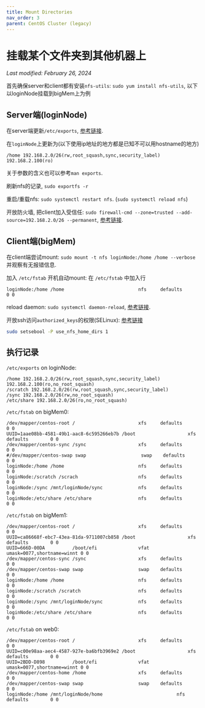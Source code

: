```yaml
---
title: Mount Directories
nav_order: 3
parent: CentOS Cluster (legacy)
---
```


# 挂载某个文件夹到其他机器上

*Last modified: February 26, 2024*

首先确保server和client都有安装`nfs-utils`: `sudo yum install nfs-utils`, 以下以loginNode挂载到bigMem上为例


## Server端(loginNode)

在server端更新`/etc/exports`, [参考链接](https://access.redhat.com/documentation/en-us/red_hat_enterprise_linux/7/html/storage_administration_guide/ch-nfs).

在`loginNode`上更新为(以下使用ip地址的地方都是已知不可以用hostname的地方)

~~~ text
/home 192.168.2.0/26(rw,root_squash,sync,security_label) 192.168.2.100(ro)
~~~

关于参数的含义也可以参考`man exports`.

刷新nfs的记录, `sudo exportfs -r`

重启/重载nfs: `sudo systemctl restart nfs`. (`sudo systemctl reload nfs`)

开放防火墙, 把client加入受信任: `sudo firewall-cmd --zone=trusted --add-source=192.168.2.0/26 --permanent`, [参考链接](https://access.redhat.com/documentation/en-us/red_hat_enterprise_linux/7/html/security_guide/sec-using_zones_to_manage_incoming_traffic_depending_on_source).

## Client端(bigMem)

在client端尝试mount: `sudo mount -t nfs loginNode:/home /home --verbose` 并观察有无报错信息.

加入 `/etc/fstab` 开机自动mount: 在 `/etc/fstab` 中加入行

~~~ text
loginNode:/home /home                           nfs     defaults        0 0
~~~

reload daemon: `sudo systemctl daemon-reload`, [参考链接](https://access.redhat.com/documentation/en-us/red_hat_enterprise_linux/7/html/storage_administration_guide/nfs-clientconfig#s2-nfs-fstab).

开放ssh访问`authorized_keys`的权限(SELinux): [参考链接](https://stackoverflow.com/questions/36682870/passwordless-ssh-on-shared-nfs-home-directory-does-not-work-centos-7)

~~~ bash
sudo setsebool -P use_nfs_home_dirs 1
~~~

## 执行记录

`/etc/exports` on loginNode:

~~~ text
/home 192.168.2.0/26(rw,root_squash,sync,security_label) 192.168.2.100(ro,no_root_squash)
/scratch 192.168.2.0/26(rw,root_squash,sync,security_label)
/sync 192.168.2.0/26(rw,no_root_squash)
/etc/share 192.168.2.0/26(ro,no_root_squash)
~~~

`/etc/fstab` on bigMem0:

~~~ text
/dev/mapper/centos-root /                       xfs     defaults        0 0
UUID=1aae08bb-4581-49b1-aac8-6c595266eb7b /boot                   xfs     defaults        0 0
/dev/mapper/centos-sync /sync                   xfs     defaults        0 0
#/dev/mapper/centos-swap swap                    swap    defaults        0 0
loginNode:/home /home                           nfs     defaults        0 0
loginNode:/scratch /scrach                      nfs     defaults        0 0
loginNode:/sync /mnt/loginNode/sync             nfs     defaults        0 0
loginNode:/etc/share /etc/share                 nfs     defaults        0 0
~~~

`/etc/fstab` on bigMem1:

~~~ text
/dev/mapper/centos-root /                       xfs     defaults        0 0
UUID=ca86668f-ebc7-43ea-81da-9711007cb858 /boot                   xfs     defaults        0 0
UUID=666D-00DA          /boot/efi               vfat    umask=0077,shortname=winnt 0 0
/dev/mapper/centos-sync /sync                   xfs     defaults        0 0
/dev/mapper/centos-swap swap                    swap    defaults        0 0
loginNode:/home /home                           nfs     defaults        0 0
loginNode:/scratch /scratch                     nfs     defaults        0 0
loginNode:/sync /mnt/loginNode/sync             nfs     defaults        0 0
loginNode:/etc/share /etc/share                 nfs     defaults        0 0
~~~

`/etc/fstab` on web0:

~~~ text
/dev/mapper/centos-root /                       xfs     defaults        0 0
UUID=c00e98aa-aec4-4587-927e-ba6bfb3969e2 /boot                   xfs     defaults        0 0
UUID=2BDD-D898          /boot/efi               vfat    umask=0077,shortname=winnt 0 0
/dev/mapper/centos-home /home                   xfs     defaults        0 0
/dev/mapper/centos-swap swap                    swap    defaults        0 0
loginNode:/home /mnt/loginNode/home                           nfs     defaults        0 0
~~~
